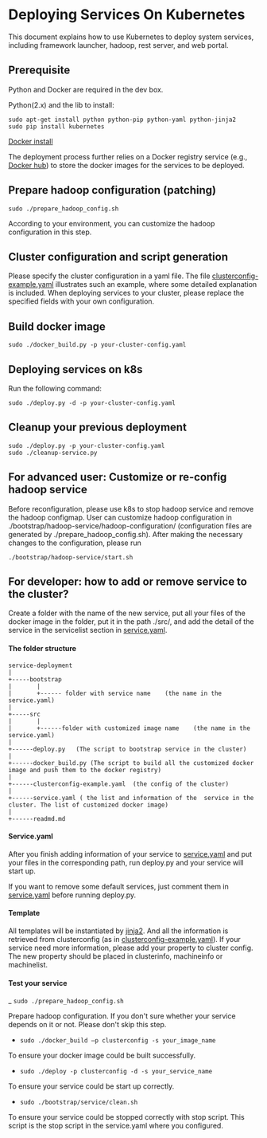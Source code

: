 <!--
  Copyright (c) Microsoft Corporation
  All rights reserved.

  MIT License

  Permission is hereby granted, free of charge, to any person obtaining a copy of this software and associated
  documentation files (the "Software"), to deal in the Software without restriction, including without limitation
  the rights to use, copy, modify, merge, publish, distribute, sublicense, and/or sell copies of the Software, and
  to permit persons to whom the Software is furnished to do so, subject to the following conditions:
  The above copyright notice and this permission notice shall be included in all copies or substantial portions of the Software.

  THE SOFTWARE IS PROVIDED *AS IS*, WITHOUT WARRANTY OF ANY KIND, EXPRESS OR IMPLIED, INCLUDING
  BUT NOT LIMITED TO THE WARRANTIES OF MERCHANTABILITY, FITNESS FOR A PARTICULAR PURPOSE AND
  NONINFRINGEMENT. IN NO EVENT SHALL THE AUTHORS OR COPYRIGHT HOLDERS BE LIABLE FOR ANY CLAIM,
  DAMAGES OR OTHER LIABILITY, WHETHER IN AN ACTION OF CONTRACT, TORT OR OTHERWISE, ARISING FROM,
  OUT OF OR IN CONNECTION WITH THE SOFTWARE OR THE USE OR OTHER DEALINGS IN THE SOFTWARE.
-->

# Deploying Services On Kubernetes

This document explains how to use Kubernetes to deploy system services, including framework launcher, hadoop, rest server, and web portal. 

## Prerequisite

Python and Docker are required in the dev box.

Python(2.x) and the lib to install:
```
sudo apt-get install python python-pip python-yaml python-jinja2 
sudo pip install kubernetes
```

[Docker install](https://docs.docker.com/engine/installation/linux/docker-ce/ubuntu/)

The deployment process further relies on a Docker registry service (e.g., [Docker hub](https://docs.docker.com/docker-hub/)) to store the docker images for the services to be deployed.

## Prepare hadoop configuration (patching)

```
sudo ./prepare_hadoop_config.sh
```

According to your environment, you can customize the hadoop configuration in this step.

## Cluster configuration and script generation

Please specify the cluster configuration in a yaml file. The file [clusterconfig-example.yaml](./clusterconfig-example.yaml) illustrates such an example, where some detailed explanation is included.
When deploying services to your cluster, please replace the specified fields with your own configuration.


## Build docker image

```
sudo ./docker_build.py -p your-cluster-config.yaml
```

## Deploying services on k8s

Run the following command:
```
sudo ./deploy.py -d -p your-cluster-config.yaml
```

## Cleanup your previous deployment

```
sudo ./deploy.py -p your-cluster-config.yaml
sudo ./cleanup-service.py
```

## For advanced user: Customize or re-config hadoop service

Before reconfiguration, please use k8s to stop hadoop service and remove the hadoop configmap. 
User can customize hadoop configuration in ./bootstrap/hadoop-service/hadoop-configuration/ (configuration files are generated by ./prepare_hadoop_config.sh).
After making the necessary changes to the configuration, please run 
```
./bootstrap/hadoop-service/start.sh
```

## For developer: how to add or remove service to the cluster?

Create a folder with the name of the new service, put all your files of the docker image in the folder, put it in the path ./src/,
and add the detail of the service in the servicelist section in [service.yaml](service.yaml).

#### The folder structure
```
service-deployment 
|
+-----bootstrap
|       |
|       +------ folder with service name    (the name in the service.yaml)
|
+-----src
|       |
|       +------folder with customized image name    (the name in the service.yaml)
|
+------deploy.py   (The script to bootstrap service in the cluster)
|
+------docker_build.py (The script to build all the customized docker image and push them to the docker registry)
|
+------clusterconfig-example.yaml  (the config of the cluster)
|
+------service.yaml ( the list and information of the  service in the cluster. The list of customized docker image)
|
+------readmd.md
```

#### Service.yaml

After you finish adding information of your service to [service.yaml](service.yaml) and put your files in the corresponding path,  run deploy.py and your service will start up.

If you want to remove some default services, just comment them in [service.yaml](service.yaml) before running deploy.py.

#### Template

All templates will be instantiated by [jinja2](http://jinja.pocoo.org/).
And all the information is retrieved from clusterconfig (as in [clusterconfig-example.yaml](clusterconfig-example.yaml)).
If your service need more information, please add your property to cluster config. 
The new property should be placed in clusterinfo, machineinfo or machinelist.

#### Test your service

_ ```sudo ./prepare_hadoop_config.sh```

Prepare hadoop configuration. If you don't sure whether your service depends on it or not. Please don't skip this step.


- ```sudo ./docker_build –p clusterconfig -s your_image_name```

To ensure your docker image could be built successfully.


- ```sudo ./deploy -p clusterconfig -d -s your_service_name```

To ensure your service could be start up correctly.

- ```sudo ./bootstrap/service/clean.sh```

To ensure your service could be stopped correctly with  stop script. This script is the stop script in the service.yaml where you configured.

